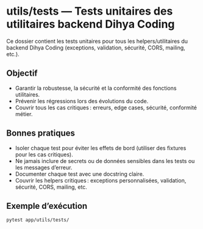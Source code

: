 # utils/tests — Tests unitaires des utilitaires backend Dihya Coding

Ce dossier contient les tests unitaires pour tous les helpers/utilitaires du backend Dihya Coding (exceptions, validation, sécurité, CORS, mailing, etc.).

## Objectif

- Garantir la robustesse, la sécurité et la conformité des fonctions utilitaires.
- Prévenir les régressions lors des évolutions du code.
- Couvrir tous les cas critiques : erreurs, edge cases, sécurité, conformité métier.

## Bonnes pratiques

- Isoler chaque test pour éviter les effets de bord (utiliser des fixtures pour les cas critiques).
- Ne jamais inclure de secrets ou de données sensibles dans les tests ou les messages d’erreur.
- Documenter chaque test avec une docstring claire.
- Couvrir les helpers critiques : exceptions personnalisées, validation, sécurité, CORS, mailing, etc.

## Exemple d’exécution

```bash
pytest app/utils/tests/
